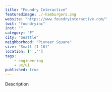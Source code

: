 ```yaml
---
title: "Foundry Interactive"
featuredImage: ./-hamburgers.png
website: "https://www.foundryinteractive.com/"
twit: "foundryinc"
inst: ""
category: "F"
city: "Seattle"
neighborhood: "Pioneer Square"
size: "Small (1-10)"
location: ['','']
tags:
    - engineering
    - ux/ui
published: true
---
```


Description
